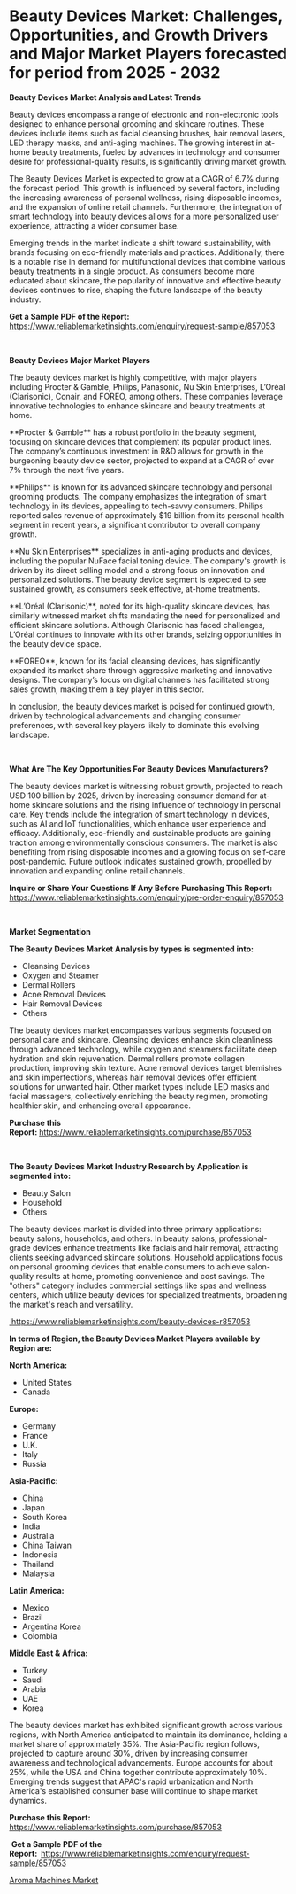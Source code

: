 <p><h1>Beauty Devices Market: Challenges, Opportunities, and Growth Drivers and Major Market Players forecasted for period from 2025 - 2032</h1></p><p><strong>Beauty Devices Market Analysis and Latest Trends</strong></p>
<p><p>Beauty devices encompass a range of electronic and non-electronic tools designed to enhance personal grooming and skincare routines. These devices include items such as facial cleansing brushes, hair removal lasers, LED therapy masks, and anti-aging machines. The growing interest in at-home beauty treatments, fueled by advances in technology and consumer desire for professional-quality results, is significantly driving market growth.</p><p>The Beauty Devices Market is expected to grow at a CAGR of 6.7% during the forecast period. This growth is influenced by several factors, including the increasing awareness of personal wellness, rising disposable incomes, and the expansion of online retail channels. Furthermore, the integration of smart technology into beauty devices allows for a more personalized user experience, attracting a wider consumer base.</p><p>Emerging trends in the market indicate a shift toward sustainability, with brands focusing on eco-friendly materials and practices. Additionally, there is a notable rise in demand for multifunctional devices that combine various beauty treatments in a single product. As consumers become more educated about skincare, the popularity of innovative and effective beauty devices continues to rise, shaping the future landscape of the beauty industry.</p></p>
<p><strong>Get a Sample PDF of the Report:&nbsp;</strong> <a href="https://www.reliablemarketinsights.com/enquiry/request-sample/857053?utm_campaign=3047&utm_medium=2&utm_source=Github&utm_content=ia&utm_term=04042025&utm_id=beauty-devices">https://www.reliablemarketinsights.com/enquiry/request-sample/857053</a></p>
<p>&nbsp;</p>
<p><strong>Beauty Devices Major Market Players</strong></p>
<p><p>The beauty devices market is highly competitive, with major players including Procter & Gamble, Philips, Panasonic, Nu Skin Enterprises, L’Oréal (Clarisonic), Conair, and FOREO, among others. These companies leverage innovative technologies to enhance skincare and beauty treatments at home.</p><p>**Procter & Gamble** has a robust portfolio in the beauty segment, focusing on skincare devices that complement its popular product lines. The company’s continuous investment in R&D allows for growth in the burgeoning beauty device sector, projected to expand at a CAGR of over 7% through the next five years.</p><p>**Philips** is known for its advanced skincare technology and personal grooming products. The company emphasizes the integration of smart technology in its devices, appealing to tech-savvy consumers. Philips reported sales revenue of approximately $19 billion from its personal health segment in recent years, a significant contributor to overall company growth.</p><p>**Nu Skin Enterprises** specializes in anti-aging products and devices, including the popular NuFace facial toning device. The company's growth is driven by its direct selling model and a strong focus on innovation and personalized solutions. The beauty device segment is expected to see sustained growth, as consumers seek effective, at-home treatments.</p><p>**L’Oréal (Clarisonic)**, noted for its high-quality skincare devices, has similarly witnessed market shifts mandating the need for personalized and efficient skincare solutions. Although Clarisonic has faced challenges, L’Oréal continues to innovate with its other brands, seizing opportunities in the beauty device space.</p><p>**FOREO**, known for its facial cleansing devices, has significantly expanded its market share through aggressive marketing and innovative designs. The company’s focus on digital channels has facilitated strong sales growth, making them a key player in this sector.</p><p>In conclusion, the beauty devices market is poised for continued growth, driven by technological advancements and changing consumer preferences, with several key players likely to dominate this evolving landscape.</p></p>
<p>&nbsp;</p>
<p><strong>What Are The Key Opportunities For Beauty Devices Manufacturers?</strong></p>
<p><p>The beauty devices market is witnessing robust growth, projected to reach USD 100 billion by 2025, driven by increasing consumer demand for at-home skincare solutions and the rising influence of technology in personal care. Key trends include the integration of smart technology in devices, such as AI and IoT functionalities, which enhance user experience and efficacy. Additionally, eco-friendly and sustainable products are gaining traction among environmentally conscious consumers. The market is also benefiting from rising disposable incomes and a growing focus on self-care post-pandemic. Future outlook indicates sustained growth, propelled by innovation and expanding online retail channels.</p></p>
<p><strong>Inquire or Share Your Questions If Any Before Purchasing This Report:</strong> <a href="https://www.reliablemarketinsights.com/enquiry/pre-order-enquiry/857053?utm_campaign=3047&utm_medium=2&utm_source=Github&utm_content=ia&utm_term=04042025&utm_id=beauty-devices">https://www.reliablemarketinsights.com/enquiry/pre-order-enquiry/857053</a></p>
<p>&nbsp;</p>
<p><strong>Market Segmentation</strong></p>
<p><strong>The Beauty Devices Market Analysis by types is segmented into:</strong></p>
<p><ul><li>Cleansing Devices</li><li>Oxygen and Steamer</li><li>Dermal Rollers</li><li>Acne Removal Devices</li><li>Hair Removal Devices</li><li>Others</li></ul></p>
<p><p>The beauty devices market encompasses various segments focused on personal care and skincare. Cleansing devices enhance skin cleanliness through advanced technology, while oxygen and steamers facilitate deep hydration and skin rejuvenation. Dermal rollers promote collagen production, improving skin texture. Acne removal devices target blemishes and skin imperfections, whereas hair removal devices offer efficient solutions for unwanted hair. Other market types include LED masks and facial massagers, collectively enriching the beauty regimen, promoting healthier skin, and enhancing overall appearance.</p></p>
<p><strong>Purchase this Report:&nbsp;</strong><a href="https://www.reliablemarketinsights.com/purchase/857053?utm_campaign=3047&utm_medium=2&utm_source=Github&utm_content=ia&utm_term=04042025&utm_id=beauty-devices">https://www.reliablemarketinsights.com/purchase/857053</a></p>
<p>&nbsp;</p>
<p><strong>The Beauty Devices Market Industry Research by Application is segmented into:</strong></p>
<p><ul><li>Beauty Salon</li><li>Household</li><li>Others</li></ul></p>
<p><p>The beauty devices market is divided into three primary applications: beauty salons, households, and others. In beauty salons, professional-grade devices enhance treatments like facials and hair removal, attracting clients seeking advanced skincare solutions. Household applications focus on personal grooming devices that enable consumers to achieve salon-quality results at home, promoting convenience and cost savings. The "others" category includes commercial settings like spas and wellness centers, which utilize beauty devices for specialized treatments, broadening the market's reach and versatility.</p></p>
<p><a href="https://www.reliablemarketinsights.com/beauty-devices-r857053?utm_campaign=3047&utm_medium=2&utm_source=Github&utm_content=ia&utm_term=04042025&utm_id=beauty-devices">&nbsp;https://www.reliablemarketinsights.com/beauty-devices-r857053</a></p>
<p><strong>In terms of Region, the Beauty Devices Market Players available by Region are:</strong></p>
<p>
    <p> <strong> North America: </strong>
        <ul>
            <li>United States</li>
            <li>Canada</li>
        </ul>
        </p> 
    <p> <strong> Europe: </strong>
        <ul>
            <li>Germany</li>
            <li>France</li>
            <li>U.K.</li>
            <li>Italy</li>
            <li>Russia</li>
        </ul>
        </p> 
    <p> <strong> Asia-Pacific: </strong>
        <ul>
            <li>China</li>
            <li>Japan</li>
            <li>South Korea</li>
            <li>India</li>
            <li>Australia</li>
            <li>China Taiwan</li>
            <li>Indonesia</li>
            <li>Thailand</li>
            <li>Malaysia</li>
        </ul>
        </p> 
    <p> <strong> Latin America: </strong>
        <ul>
            <li>Mexico</li>
            <li>Brazil</li>
            <li>Argentina Korea</li>
            <li>Colombia</li>
        </ul>
        </p> 
    <p> <strong> Middle East & Africa: </strong>
        <ul>
            <li>Turkey</li>
            <li>Saudi</li>
            <li>Arabia</li>
            <li>UAE</li>
            <li>Korea</li>
        </ul>
    </p>
    </p>
<p><p>The beauty devices market has exhibited significant growth across various regions, with North America anticipated to maintain its dominance, holding a market share of approximately 35%. The Asia-Pacific region follows, projected to capture around 30%, driven by increasing consumer awareness and technological advancements. Europe accounts for about 25%, while the USA and China together contribute approximately 10%. Emerging trends suggest that APAC's rapid urbanization and North America's established consumer base will continue to shape market dynamics.</p></p>
<p><strong>Purchase this Report: </strong><a href="https://www.reliablemarketinsights.com/purchase/857053?utm_campaign=3047&utm_medium=2&utm_source=Github&utm_content=ia&utm_term=04042025&utm_id=beauty-devices">https://www.reliablemarketinsights.com/purchase/857053</a></p>
<p>&nbsp;<strong>Get a Sample PDF of the Report:&nbsp;&nbsp;</strong><a href="https://www.reliablemarketinsights.com/enquiry/request-sample/857053?utm_campaign=3047&utm_medium=2&utm_source=Github&utm_content=ia&utm_term=04042025&utm_id=beauty-devices">https://www.reliablemarketinsights.com/enquiry/request-sample/857053</a></p>
<p><strong></strong></p>
<p><p><a href="https://github.com/ivvrgibi/Market-Research-Report-List-1/blob/main/aroma-machines-market.md?utm_campaign=3047&utm_medium=2&utm_source=Github&utm_content=ia&utm_term=04042025&utm_id=beauty-devices">Aroma Machines Market</a></p></p>